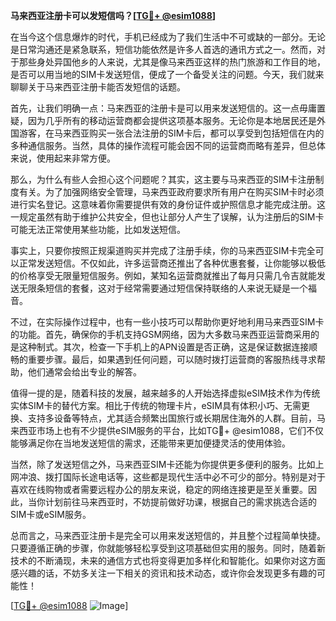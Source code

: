 **马来西亚注册卡可以发短信吗？[[TG💪+ @esim1088](https://t.me/s/esim1088)]**

在当今这个信息爆炸的时代，手机已经成为了我们生活中不可或缺的一部分。无论是日常沟通还是紧急联系，短信功能依然是许多人首选的通讯方式之一。然而，对于那些身处异国他乡的人来说，尤其是像马来西亚这样的热门旅游和工作目的地，是否可以用当地的SIM卡发送短信，便成了一个备受关注的问题。今天，我们就来聊聊关于马来西亚注册卡能否发短信的话题。

首先，让我们明确一点：马来西亚的注册卡是可以用来发送短信的。这一点毋庸置疑，因为几乎所有的移动运营商都会提供这项基本服务。无论你是本地居民还是外国游客，在马来西亚购买一张合法注册的SIM卡后，都可以享受到包括短信在内的多种通信服务。当然，具体的操作流程可能会因不同的运营商而略有差异，但总体来说，使用起来非常方便。

那么，为什么有些人会担心这个问题呢？其实，这主要与马来西亚的SIM卡注册制度有关。为了加强网络安全管理，马来西亚政府要求所有用户在购买SIM卡时必须进行实名登记。这意味着你需要提供有效的身份证件或护照信息才能完成注册。这一规定虽然有助于维护公共安全，但也让部分人产生了误解，认为注册后的SIM卡可能无法正常使用某些功能，比如发送短信。

事实上，只要你按照正规渠道购买并完成了注册手续，你的马来西亚SIM卡完全可以正常发送短信。不仅如此，许多运营商还推出了各种优惠套餐，让你能够以极低的价格享受无限量短信服务。例如，某知名运营商就推出了每月只需几令吉就能发送无限条短信的套餐，这对于经常需要通过短信保持联络的人来说无疑是一个福音。

不过，在实际操作过程中，也有一些小技巧可以帮助你更好地利用马来西亚SIM卡的功能。首先，确保你的手机支持GSM网络，因为大多数马来西亚运营商采用的是这种制式。其次，检查一下手机上的APN设置是否正确，这是保证数据连接顺畅的重要步骤。最后，如果遇到任何问题，可以随时拨打运营商的客服热线寻求帮助，他们通常会给出专业的解答。

值得一提的是，随着科技的发展，越来越多的人开始选择虚拟eSIM技术作为传统实体SIM卡的替代方案。相比于传统的物理卡片，eSIM具有体积小巧、无需更换、支持多设备等特点，尤其适合频繁出国旅行或长期居住海外的人群。目前，马来西亚市场上也有不少提供eSIM服务的平台，比如TG💪+ @esim1088，它们不仅能够满足你在当地发送短信的需求，还能带来更加便捷灵活的使用体验。

当然，除了发送短信之外，马来西亚SIM卡还能为你提供更多便利的服务。比如上网冲浪、拨打国际长途电话等，这些都是现代生活中必不可少的部分。特别是对于喜欢在线购物或者需要远程办公的朋友来说，稳定的网络连接更是至关重要。因此，当你计划前往马来西亚时，不妨提前做好功课，根据自己的需求挑选合适的SIM卡或eSIM服务。

总而言之，马来西亚注册卡是完全可以用来发送短信的，并且整个过程简单快捷。只要遵循正确的步骤，你就能够轻松享受到这项基础但实用的服务。同时，随着新技术的不断涌现，未来的通信方式也将变得更加多样化和智能化。如果你对这方面感兴趣的话，不妨多关注一下相关的资讯和技术动态，或许你会发现更多有趣的可能性！

[[TG💪+ @esim1088](https://t.me/s/esim1088) ![Image](https://i.postimg.cc/4NQfJmqS/Snipaste-2025-05-13-00-14-12.png)]